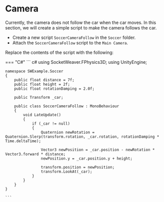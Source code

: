 # **Camera**

Currently, the camera does not follow the car when the car moves. In this section, we will create a simple script to make the camera follows the car.

- Create a new script `SoccerCameraFollow` in the `Soccer` folder.
- Attach the `SoccerCameraFollow` script to the `Main Camera`.

Replace the contents of the script with the following:

=== "C#"
    ``` c#
    using SocketWeaver.FPhysics3D;
    using UnityEngine;

    namespace SWExample.Soccer
    {
        public float distance = 7f;
        public float height = 2f;
        public float rotationDamping = 2.0f;

        public Transform _car;

        public class SoccerCameraFollow : MonoBehaviour
        {
            void LateUpdate()
            {
                if (_car != null)
                {
                    Quaternion newRotation = Quaternion.Slerp(transform.rotation, _car.rotation, rotationDamping * Time.deltaTime);

                    Vector3 newPosition = _car.position - newRotation * Vector3.forward * distance;
                    newPosition.y = _car.position.y + height;

                    transform.position = newPosition;
                    transform.LookAt(_car);
                }
            }
        }
    }

    ```